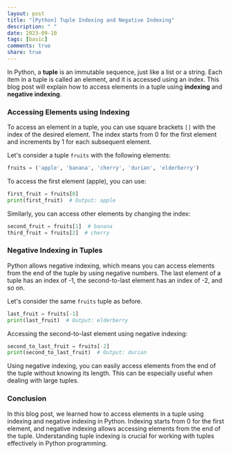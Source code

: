 ```yaml
---
layout: post
title: "[Python] Tuple Indexing and Negative Indexing"
description: " "
date: 2023-09-10
tags: [basic]
comments: true
share: true
---
```


In Python, a **tuple** is an immutable sequence, just like a list or a string. Each item in a tuple is called an element, and it is accessed using an index. This blog post will explain how to access elements in a tuple using **indexing** and **negative indexing**.

### Accessing Elements using Indexing

To access an element in a tuple, you can use square brackets `[]` with the index of the desired element. The index starts from 0 for the first element and increments by 1 for each subsequent element.

Let's consider a tuple `fruits` with the following elements:

```python
fruits = ('apple', 'banana', 'cherry', 'durian', 'elderberry')
```

To access the first element (apple), you can use:

```python
first_fruit = fruits[0]
print(first_fruit)  # Output: apple
```

Similarly, you can access other elements by changing the index:

```python
second_fruit = fruits[1]  # banana
third_fruit = fruits[2]  # cherry
```

### Negative Indexing in Tuples

Python allows negative indexing, which means you can access elements from the end of the tuple by using negative numbers. The last element of a tuple has an index of -1, the second-to-last element has an index of -2, and so on.

Let's consider the same `fruits` tuple as before.

```python
last_fruit = fruits[-1]
print(last_fruit)  # Output: elderberry
```

Accessing the second-to-last element using negative indexing:

```python
second_to_last_fruit = fruits[-2]
print(second_to_last_fruit)  # Output: durian
```

Using negative indexing, you can easily access elements from the end of the tuple without knowing its length. This can be especially useful when dealing with large tuples.

### Conclusion

In this blog post, we learned how to access elements in a tuple using indexing and negative indexing in Python. Indexing starts from 0 for the first element, and negative indexing allows accessing elements from the end of the tuple. Understanding tuple indexing is crucial for working with tuples effectively in Python programming.